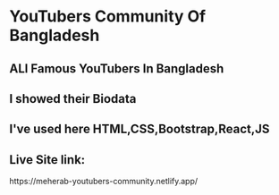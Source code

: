 <h1>YouTubers Community Of Bangladesh</h1>

<h2>ALl Famous YouTubers In Bangladesh</h2>
<h2>I showed their Biodata</h2>
<h2>I've used here HTML,CSS,Bootstrap,React,JS</h2>
<h2>Live Site link:</h2>
https://meherab-youtubers-community.netlify.app/
